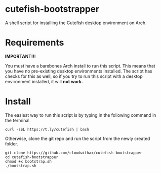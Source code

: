 # cutefish-bootstrapper

A shell script for installing the Cutefish desktop environment on Arch.

# Requirements

**IMPORTANT!!!**

You must have a barebones Arch install to run this script. This means that you have no pre-existing desktop environments installed. The script has checks for this as well, so if you try to run this script with a desktop environment installed, it will **not work.**


# Install

The easiest way to run this script is by typing in the following command in the terminal.

```
curl -sSL https://t.ly/cutefish | bash
```

Otherwise, clone the git repo and run the script from the newly created folder.

```
git clone https://github.com/cloudwithax/cutefish-bootstrapper
cd cutefish-bootstrapper
chmod +x bootstrap.sh
./bootstrap.sh
```



